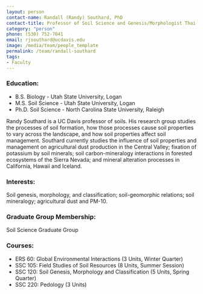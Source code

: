 ```yaml
---
layout: person
contact-name: Randall (Randy) Southard, PhD
contact-title: Professor of Soil Science and Genesis/Morphologist Thai-Nguyen Curricula Development in Environmental Sciences and Management
category: "person"
phone: (530) 752-7041
email: rjsouthard@ucdavis.edu
image: /media/team/people_template
permalink: /team/randall-southard
tags:
- Faculty
---
```


<h3>Education:</h3>
<ul>
<li>B.S. Biology - Utah State University, Logan</li>
<li>M.S. Soil Science - Utah State University, Logan</li>
<li>Ph.D. Soil Science - North Carolina State University, Raleigh</li>
</ul>

<p>Randy Southard is a UC Davis professor of soils. His research group studies the processes of soil formation, how those processes cause soil properties to vary across the landscape, and how soil properties affect soil management. Southard currently studies the influence of soil properties and management on agricultural dust production in the Central Valley; fixation of potassium by soil minerals; soil carbon-mineralogy interactions in forested ecosystems of the Sierra Nevada; and mineral alteration processes in California, Hawaii and Iceland.</p>

<h3>Interests:</h3>
<p>Soil genesis, morphology, and classification; soil-geomorphic relations; soil mineralogy; agricultural dust and PM-10.</p>

<h3>Graduate Group Membership:</h3>
<p>Soil Science Graduate Group</p>

<h3>Courses:</h3>
<ul>
<li>ERS 60: Global Environmental Interactions (3 Units, Winter Quarter)</li>
<li>SSC 105: Field Studies of Soil Resources (8 Units, Summer Session)</li>
<li>SSC 120: Soil Genesis, Morphology and Classification (5 Units, Spring Quarter)</li>
<li>SSC 220: Pedology (3 Units)</li>
</ul>
